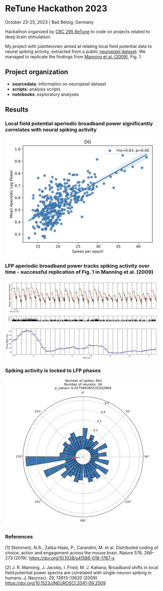 # ReTune Hackathon 2023

October 23-25, 2023 | Bad Belzig, Germany

Hackathon organized by [CRC 295 ReTune](https://sfb-retune.de/en/events/retune-hackathon-2023-2/) to code on projects related to deep brain stimulation. 

My project with juliettevivien aimed at relating local field potential data to neural spiking activity, extracted from a public [neuropixel dataset](https://doi.org/10.1038/s41586-019-1787-x). We managed to replicate the findings from [Manning et al. (2009)](https://doi.org/10.1523/JNEUROSCI.2041-09.2009), Fig. 1.

## Project organization

- **sourcedata**: information on neuropixel dataset
- **scripts**: analysis scripts
- **notebooks**: exploratory analyses

## Results
### Local field potential aperiodic broadband power significantly correlates with neural spiking activity
![Alt text](image.png)

### LFP aperiodic broadband power tracks spiking activity over time - successful replication of Fig. 1 in Manning et al. (2009)
![Alt text](image-1.png)
### Spiking activity is locked to LFP phases
![Alt text](image-2.png)

### References

[1] Steinmetz, N.A., Zatka-Haas, P., Carandini, M. et al. Distributed coding of choice, action and engagement across the mouse brain. Nature 576, 266–273 (2019). https://doi.org/10.1038/s41586-019-1787-x

[2] J. R. Manning, J. Jacobs, I. Fried, M. J. Kahana, Broadband shifts in local field potential power spectra are correlated with single-neuron spiking in humans. J. Neurosci. 29, 13613–13620 (2009). https://doi.org/10.1523/JNEUROSCI.2041-09.2009

